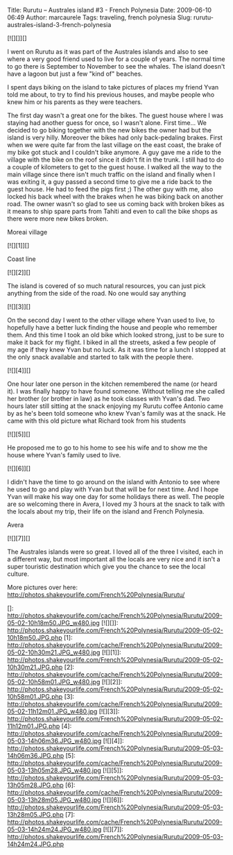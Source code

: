 Title: Rurutu – Australes island #3 - French Polynesia
Date: 2009-06-10 06:49
Author: marcaurele
Tags: traveling, french polynesia
Slug: rurutu-australes-island-3-french-polynesia

[![][]][]  

I went on Rurutu as it was part of the Australes islands and also to see
where a very good friend used to live for a couple of years. The normal
time to go there is September to November to see the whales. The island
doesn't have a lagoon but just a few "kind of" beaches.  

I spent days biking on the island to take pictures of places my friend
Yvan told me about, to try to find his previous houses, and maybe people
who knew him or his parents as they were teachers.

</p>

The first day wasn't a great one for the bikes. The guest house where I
was staying had another guess for once, so I wasn't alone. First time...
We decided to go biking together with the new bikes the owner had but
the island is very hilly. Moreover the bikes had only back-pedaling
brakes. First when we were quite far from the last village on the east
coast, the brake of my bike got stuck and I couldn't bike anymore. A guy
gave me a ride to the village with the bike on the roof since it didn't
fit in the trunk. I still had to do a couple of kilometers to get to the
guest house. I walked all the way to the main village since there isn't
much traffic on the island and finally when I was exiting it, a guy
passed a second time to give me a ride back to the guest house. He had
to feed the pigs first ;) The other guy with me, also locked his back
wheel with the brakes when he was biking back on another road. The owner
wasn't so glad to see us coming back with broken bikes as it means to
ship spare parts from Tahiti and even to call the bike shops as there
were more new bikes broken.

</p>

Moreai village  

[![][1]][]

</p>

Coast line  

[![][2]][]

</p>

The island is covered of so much natural resources, you can just pick
anything from the side of the road. No one would say anything  

[![][3]][]

</p>

On the second day I went to the other village where Yvan used to live,
to hopefully have a better luck finding the house and people who
remember them. And this time I took an old bike which looked strong,
just to be sure to make it back for my flight. I biked in all the
streets, asked a few people of my age if they knew Yvan but no luck. As
it was time for a lunch I stopped at the only snack available and
started to talk with the people there.  

[![][4]][]

</p>

One hour later one person in the kitchen remembered the name (or heard
it). I was finally happy to have found someone. Without telling me she
called her brother (or brother in law) as he took classes with Yvan's
dad. Two hours later still sitting at the snack enjoying my Rurutu
coffee Antonio came by as he's been told someone who knew Yvan's family
was at the snack. He came with this old picture what Richard took from
his students  

[![][5]][]

</p>

He proposed me to go to his home to see his wife and to show me the
house where Yvan's family used to live.  

[![][6]][]

</p>

I didn't have the time to go around on the island with Antonio to see
where he used to go and play with Yvan but that will be for next time.
And I hope Yvan will make his way one day for some holidays there as
well. The people are so welcoming there in Avera, I loved my 3 hours at
the snack to talk with the locals about my trip, their life on the
island and French Polynesia.

</p>

Avera  

[![][7]][]

</p>

The Australes islands were so great. I loved all of the three I visited,
each in a different way, but most important all the locals are very nice
and it isn't a super touristic destination which give you the chance to
see the local culture.

</p>

More pictures over here:
<http://photos.shakeyourlife.com/French%20Polynesia/Rurutu/>

</p>

  []: http://photos.shakeyourlife.com/cache/French%20Polynesia/Rurutu/2009-05-02-10h18m50.JPG_w480.jpg
  [![][]]: http://photos.shakeyourlife.com/French%20Polynesia/Rurutu/2009-05-02-10h18m50.JPG.php
  [1]: http://photos.shakeyourlife.com/cache/French%20Polynesia/Rurutu/2009-05-02-10h30m21.JPG_w480.jpg
  [![][1]]: http://photos.shakeyourlife.com/French%20Polynesia/Rurutu/2009-05-02-10h30m21.JPG.php
  [2]: http://photos.shakeyourlife.com/cache/French%20Polynesia/Rurutu/2009-05-02-10h58m01.JPG_w480.jpg
  [![][2]]: http://photos.shakeyourlife.com/French%20Polynesia/Rurutu/2009-05-02-10h58m01.JPG.php
  [3]: http://photos.shakeyourlife.com/cache/French%20Polynesia/Rurutu/2009-05-02-11h12m01.JPG_w480.jpg
  [![][3]]: http://photos.shakeyourlife.com/French%20Polynesia/Rurutu/2009-05-02-11h12m01.JPG.php
  [4]: http://photos.shakeyourlife.com/cache/French%20Polynesia/Rurutu/2009-05-03-14h06m36.JPG_w480.jpg
  [![][4]]: http://photos.shakeyourlife.com/French%20Polynesia/Rurutu/2009-05-03-14h06m36.JPG.php
  [5]: http://photos.shakeyourlife.com/cache/French%20Polynesia/Rurutu/2009-05-03-13h05m28.JPG_w480.jpg
  [![][5]]: http://photos.shakeyourlife.com/French%20Polynesia/Rurutu/2009-05-03-13h05m28.JPG.php
  [6]: http://photos.shakeyourlife.com/cache/French%20Polynesia/Rurutu/2009-05-03-13h28m05.JPG_w480.jpg
  [![][6]]: http://photos.shakeyourlife.com/French%20Polynesia/Rurutu/2009-05-03-13h28m05.JPG.php
  [7]: http://photos.shakeyourlife.com/cache/French%20Polynesia/Rurutu/2009-05-03-14h24m24.JPG_w480.jpg
  [![][7]]: http://photos.shakeyourlife.com/French%20Polynesia/Rurutu/2009-05-03-14h24m24.JPG.php
